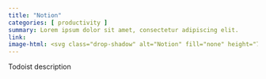 ```yaml
---
title: "Notion"
categories: [ productivity ]
summary: Lorem ipsum dolor sit amet, consectetur adipiscing elit.
link: 
image-html: <svg class="drop-shadow" alt="Notion" fill="none" height="70" viewBox="0 0 70 70" width="70" xmlns="http://www.w3.org/2000/svg" xmlns:xlink="http://www.w3.org/1999/xlink"><clipPath id="a"><path d="m8.66943 8.6698h52.9817v52.9817h-52.9817z"/></clipPath><rect fill="#fff" height="70" rx="13" width="70"/><g clip-path="url(#a)"><path d="m45.5161 9.92358-33.3838 2.78202 1.4308 36.0068 7.3126 10.969 37.676-2.941v-37.4376z" fill="#fff"/><path d="m18.5126 17.9593c1.6468 1.3378 2.2649 1.2362 5.36 1.0287l29.173-1.7506c.6181 0 .1037-.6181-.1016-.7196l-4.8478-3.5034c-.9272-.7197-2.1656-1.5453-4.5365-1.34l-28.2459 2.0618c-1.0287.1016-1.2362.6182-.8256 1.0288zm1.7506 6.7993v30.6941c0 1.649.8234 2.2671 2.68 2.1634l32.0605-1.8544c1.8566-.1015 2.0641-1.2362 2.0641-2.5762v-30.4887c0-1.3378-.5144-2.0597-1.6513-1.9582l-33.5043 1.9582c-1.2362.1037-1.649.7218-1.649 2.0596zm31.6499 1.6447c.2053.9271 0 1.8543-.9272 1.9603l-1.5453.309v22.6585c-1.3422.7219-2.5784 1.1347-3.6094 1.1347-1.6512 0-2.064-.5166-3.3003-2.0596l-10.104-15.8636v15.347l3.1965.7241s0 1.8543-2.5784 1.8543l-7.1128.4106c-.2053-.4106 0-1.4415.7219-1.6468l1.8544-.5144v-20.2942l-2.5719-.2075c-.2075-.9271.3091-2.2649 1.7506-2.3687l7.6294-.5144 10.5168 16.0689v-14.2167l-2.6821-.3069c-.2054-1.1346.6181-1.9581 1.649-2.0596zm-38.9702-15.4486 29.3827-2.16342c3.6072-.30906 4.5366-.10376 6.8037 1.54532l9.38 6.5918c1.5453 1.1325 2.0619 1.4415 2.0619 2.6778v36.1555c0 2.265-.8234 3.6072-3.7087 3.8103l-34.1246 2.0618c-2.1634.1038-3.1966-.2053-4.3313-1.649l-6.9075-8.9627c-1.2362-1.6491-1.75056-2.8831-1.75056-4.3269v-32.1378c0-1.8521.82566-3.3996 3.19436-3.6027z" fill="#000"/></g></svg>
---
```


Todoist description